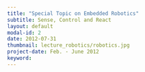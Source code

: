 ```yaml
---
title: "Special Topic on Embedded Robotics"
subtitle: Sense, Control and React
layout: default
modal-id: 2
date: 2012-07-31
thumbnail: lecture_robotics/robotics.jpg
project-date: Feb. - June 2012
keyword: 
---
```

<!-- BME 5121 Special Topic: on Embedded Robotics -->

<!-- TBD -->

<!-- https://www.youtube.com/playlist?list=PL9QKeEcRIsAvlyLcujBgsoX8BDmHBvr3v&disable_polymer=true -->
